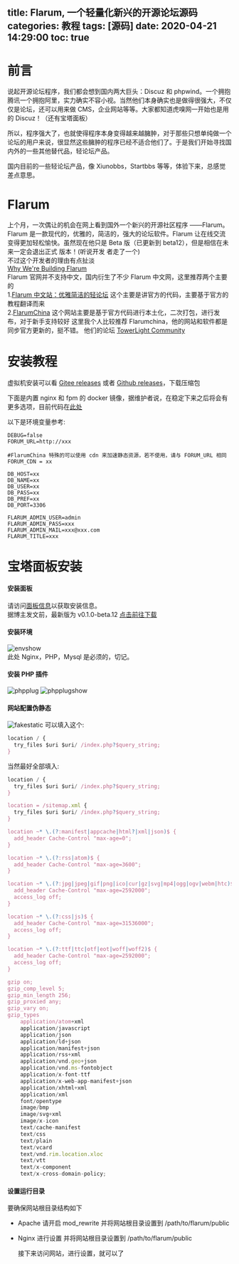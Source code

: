 title: Flarum, 一个轻量化新兴的开源论坛源码
categories: 教程
tags: [源码]
date: 2020-04-21 14:29:00
toc: true
---
前言
===

说起开源论坛程序，我们都会想到国内两大巨头：Discuz 和 phpwind。一个拥抱腾讯一个拥抱阿里，实力确实不容小视。当然他们本身确实也是做得很强大，不仅仅是论坛，还可以用来做 CMS，企业网站等等。大家都知道虎嗅网一开始也是用的 Discuz！（还有宝塔面板）

所以，程序强大了，也就使得程序本身变得越来越臃肿，对于那些只想单纯做一个论坛的用户来说，很显然这些臃肿的程序已经不适合他们了。于是我们开始寻找国内外的一些其他替代品，轻论坛产品。

国内目前的一些轻论坛产品，像 Xiunobbs，Startbbs 等等，体验下来，总感觉差点意思。

Flarum
===
上个月，一次偶让的机会在网上看到国外一个新兴的开源社区程序 ——Flarum。  
Flarum 是一款现代的，优雅的，简洁的，强大的论坛软件。Flarum 让在线交流变得更加轻松愉快。虽然现在他只是 Beta 版（已更新到 beta12），但是相信在未来一定会退出正式 版本！(听说开发
者走了一个)  
不过这个开发者的理由有点扯淡   
[Why We're Building Flarum](https://flarum.org/story/)  
Flarum 官网并不支持中文，国内衍生了不少 Flarum 中文网，这里推荐两个主要的  
1.[Flarum 中文站：优雅简洁的轻论坛](https://www.flarum.org.cn/) 这个主要是讲官方的代码，主要基于官方的教程翻译而来  
2.[FlarumChina](https://www.flarumchina.org/) 这个网站主要是基于官方代码进行本土化，二次打包，进行发布，对于新手支持较好
这里我个人比较推荐 Flarumchina，他的网站和软件都是同步官方更新的，挺不错。
他们的论坛 [TowerLight Community](https://flarum.atowerlight.cn/)

安装教程
===
虚拟机安装可以看 [Gitee releases](https://gitee.com/FlarumChina/flarum) 或者 [Github releases](https://github.com/skywalker512/FlarumChina/releases/tag/v0.1.0-beta.12)，下载压缩包  

下面是内置 nginx 和 fpm 的 docker 镜像，据维护者说，在稳定下来之后将会有更多选项，目前代码在[此处](https://gitee.com/FlarumChina/flarum)


以下是环境变量参考:
```
DEBUG=false
FORUM_URL=http://xxx

#FlarumChina 特殊的可以使用 cdn 来加速静态资源，若不使用，请与 FORUM_URL 相同
FORUM_CDN = xx 

DB_HOST=xx
DB_NAME=xx
DB_USER=xx
DB_PASS=xx
DB_PREF=xx
DB_PORT=3306

FLARUM_ADMIN_USER=admin
FLARUM_ADMIN_PASS=xxx
FLARUM_ADMIN_MAIL=xxx@xxx.com
FLARUM_TITLE=xxx
```
宝塔面板安装
===
#### 安装面板
请访问[面板信息](https://bt.cn/download/linux.html)以获取安装信息。  
据博主发文前，最新版为 v0.1.0-beta.12 [点击前往下载](https://gitee.com/FlarumChina/FlarumChina/attach_files/350061/download)
#### 安装环境  
![envshow](https://pan.johnsonran.cn/AliDrive/Blog-IMG/Flarum/1.png)  
此处 Nginx，PHP，Mysql 是必须的，切记。  
#### 安装 PHP 插件
![phpplug](https://pan.johnsonran.cn/AliDrive/Blog-IMG/Flarum/2.png)
![phpplugshow](https://pan.johnsonran.cn/AliDrive/Blog-IMG/Flarum/3.png)
#### 网站配置伪静态
![fakestatic](https://pan.johnsonran.cn/AliDrive/Blog-IMG/Flarum/4.png)
可以填入这个:
```javascript
location / {
  try_files $uri $uri/ /index.php?$query_string;
}
```
当然最好全部填入:
```javascript
location / {
  try_files $uri $uri/ /index.php?$query_string;
}

location = /sitemap.xml { 
  try_files $uri $uri/ /index.php?$query_string; 
}

location ~* \.(?:manifest|appcache|html?|xml|json)$ {
  add_header Cache-Control "max-age=0";
}

location ~* \.(?:rss|atom)$ {
  add_header Cache-Control "max-age=3600";
}

location ~* \.(?:jpg|jpeg|gif|png|ico|cur|gz|svg|mp4|ogg|ogv|webm|htc)$ {
  add_header Cache-Control "max-age=2592000";
  access_log off;
}

location ~* \.(?:css|js)$ {
  add_header Cache-Control "max-age=31536000";
  access_log off;
}

location ~* \.(?:ttf|ttc|otf|eot|woff|woff2)$ {
  add_header Cache-Control "max-age=2592000";
  access_log off;
}

gzip on;
gzip_comp_level 5;
gzip_min_length 256;
gzip_proxied any;
gzip_vary on;
gzip_types
    application/atom+xml
    application/javascript
    application/json
    application/ld+json
    application/manifest+json
    application/rss+xml
    application/vnd.geo+json
    application/vnd.ms-fontobject
    application/x-font-ttf
    application/x-web-app-manifest+json
    application/xhtml+xml
    application/xml
    font/opentype
    image/bmp
    image/svg+xml
    image/x-icon
    text/cache-manifest
    text/css
    text/plain
    text/vcard
    text/vnd.rim.location.xloc
    text/vtt
    text/x-component
    text/x-cross-domain-policy;
```
#### 设置运行目录
要确保网站根目录结构如下  
* Apache 请开启 mod_rewrite 并将网站根目录设置到 /path/to/flarum/public
* Nginx 进行设置 并将网站根目录设置到 /path/to/flarum/public
 
 
   接下来访问网站，进行设置，就可以了